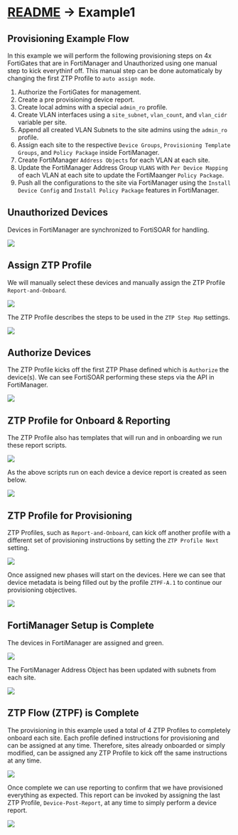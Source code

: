 # [README](../README.md) -> Example1

## Provisioning Example Flow

In this example we will perform the following provisioning steps on 4x FortiGates that are in FortiManager and Unauthorized using one manual step to kick everythinf off. This manual step can be done automaticaly by changing the first ZTP Profile to `auto assign mode`. 

  1) Authorize the FortiGates for management.
  2) Create a pre provisioning device report.
  3) Create local admins with a special `admin_ro` profile. 
  4) Create VLAN interfaces using a `site_subnet`, `vlan_count`, and `vlan_cidr` variable per site. 
  5) Append all created VLAN Subnets to the site admins using the `admin_ro` profile. 
  5) Assign each site to the respective `Device Groups`, `Provisioning Template Groups`, and `Policy Package` inside FortiManager. 
  6) Create FortiManager `Address Objects` for each VLAN at each site. 
  7) Update the FortiManager Address Group `VLANS` with `Per Device Mapping` of each VLAN at each site to update the FortiMaanger `Policy Package`. 
  8) Push all the configurations to the site via FortiManager using the `Install Device Config` and `Install Policy Package` features in FortiManager. 

## Unauthorized Devices
Devices in FortiManager are synchronized to FortiSOAR for handling. 

![](./images/ex1-001.png)

## Assign ZTP Profile
We will manually select these devices and manually assign the ZTP Profile `Report-and-Onboard`. 

![](./images/ex1-002.png)

The ZTP Profile describes the steps to be used in the `ZTP Step Map` settings. 

![](./images/ex1-003.png)

## Authorize Devices
The ZTP Profile kicks off the first ZTP Phase defined which is `Authorize` the device(s). We can see FortiSOAR performing these steps via the API in FortiManager. 

![](./images/ex1-004.png)

## ZTP Profile for Onboard & Reporting

The ZTP Profile also has templates that will run and in onboarding we run these report scripts. 

![](./images/ex1-003b.png)

As the above scripts run on each device a device report is created as seen below. 

![](./images/ex1-006.png)

## ZTP Profile for Provisioning

ZTP Profiles, such as `Report-and-Onboard`, can kick off another profile with a different set of provisioning instructions by setting the `ZTP Profile Next` setting. 

![](./images/ex1-010.png)

Once assigned new phases will start on the devices. Here we can see that device metadata is being filled out by the profile `ZTPF-A.1` to continue our provisioning objectives. 

![](./images/ex1-005.png)

## FortiManager Setup is Complete

The devices in FortiManager are assigned and green. 

![](./images/ex1-011.png)

The FortiManager Address Object has been updated with subnets from each site. 

![](./images/ex1-012.png)

## ZTP Flow (ZTPF) is Complete

The provisioning in this example used a total of 4 ZTP Profiles to completely onboard each site. Each profile defined instructions for provisioning and can be assigned at any time. Therefore, sites already onboarded or simply modified, can be assigned any ZTP Profile to kick off the same instructions at any time. 

![](./images/ex1-013.png)

Once complete we can use reporting to confirm that we have provisioned everything as expected. This report can be invoked by assigning the last ZTP Profile, `Device-Post-Report`, at any time to simply perform a device report. 

![](./images/ex1-009.png)
